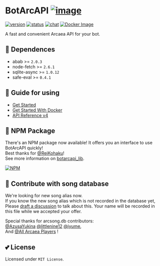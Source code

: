 # BotArcAPI [![image](image/arcaeabots_32x32.png)](#)

[![version](https://img.shields.io/static/v1?label=api-ver&message=v4&color=green)](#)
[![status](https://img.shields.io/static/v1?label=status&message=develop&color=red)](#)
[![chat](https://img.shields.io/static/v1?label=qq-group&message=866231846&color=blue)](#)
[![Docker Image](https://github.com/TheSnowfield/BotArcAPI/workflows/Docker%20Compose/badge.svg)](#)  

A fast and convenient Arcaea API for your bot.  

## 🤔 Dependences
- abab >= `2.0.3`
- node-fetch >= `2.6.1`
- sqlite-async >= `1.0.12`
- safe-eval >= `0.4.1`

## 🌈 Guide for using
- [Get Started](../../wiki/Get-Started)
- [Get Started With Docker](../../wiki/Get-Started-With-Docker)
- [API Reference v4](../../wiki/API-Reference-v4)

## 🧰 NPM Package
There's an NPM package now available! It offers you an interface to use BotArcAPI quickly!   
Best thanks for [@ReiKohaku](https://github.com/ReiKohaku)!  
See more information on [botarcapi_lib](https://www.npmjs.com/package/botarcapi_lib).

[![NPM](https://nodei.co/npm/botarcapi_lib.png)](https://www.npmjs.com/package/botarcapi_lib)

## 🙌 Contribute with song database
We're looking for new song alias now.  
If you know the new song alias which is not recorded in the database yet, Please [draft a discussion](../../discussions) to talk about this. Your name will be recorded in this file while we accepted your offer.

Special thanks for arcsong.db contributors:  
 [@AzusaYukina](https://github.com/AzusaYukina) [@littlenine12](https://github.com/littlenine12)  [@iyume](https://github.com/iyume),  
 And [@All Arcaea Players](#) !

## 💕 License
Licensed under `MIT License`.
